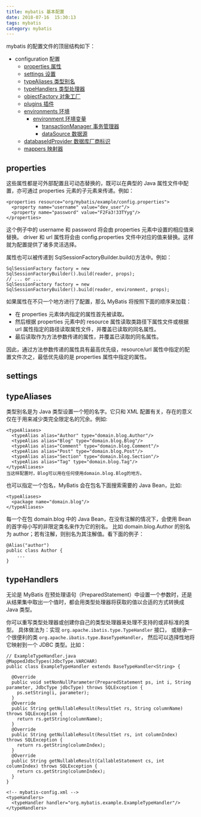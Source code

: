 ```yaml
---
title: mybatis 基本配置
date: 2018-07-16  15:30:13
tags: mybatis
category: mybatis
---
```


mybatis 的配置文件的顶层结构如下：

+ configuration 配置
    + [properties 属性](#properties)
    + [settings 设置](#settings)
    + [typeAliases 类型别名](#typeAliases)
    + [typeHandlers 类型处理器](#typeHandlers)
    + [objectFactory 对象工厂](#objectFactory)
    + [plugins 插件](#plugins)
    + [environments 环境](#environments)
        * [environment 环境变量](#environment)
            - [transactionManager 事务管理器](#transactionManager)
            - [dataSource 数据源](#dataSource)
    + [databaseIdProvider 数据库厂商标识](#databaseIdProvider)
    + [mappers 映射器](#mappers)

## <span id="properties">properties</span>
这些属性都是可外部配置且可动态替换的，既可以在典型的 Java 属性文件中配置，亦可通过 properties 元素的子元素来传递。例如：

    <properties resource="org/mybatis/example/config.properties">
      <property name="username" value="dev_user"/>
      <property name="password" value="F2Fa3!33TYyg"/>
    </properties>
这个例子中的 username 和 password 将会由 properties 元素中设置的相应值来替换。 driver 和 url 属性将会由 config.properties 文件中对应的值来替换。这样就为配置提供了诸多灵活选择。

属性也可以被传递到 SqlSessionFactoryBuilder.build()方法中。例如：

    SqlSessionFactory factory = new SqlSessionFactoryBuilder().build(reader, props);
    // ... or ...
    SqlSessionFactory factory = new SqlSessionFactoryBuilder().build(reader, environment, props);
如果属性在不只一个地方进行了配置，那么 MyBatis 将按照下面的顺序来加载：

+ 在 properties 元素体内指定的属性首先被读取。
+ 然后根据 properties 元素中的 resource 属性读取类路径下属性文件或根据 url 属性指定的路径读取属性文件，并覆盖已读取的同名属性。
+ 最后读取作为方法参数传递的属性，并覆盖已读取的同名属性。

因此，通过方法参数传递的属性具有最高优先级，resource/url 属性中指定的配置文件次之，最低优先级的是 properties 属性中指定的属性。

## <span id="settings">settings</span>
## <span id="typeAliases">typeAliases</span>
类型别名是为 Java 类型设置一个短的名字。它只和 XML 配置有关，存在的意义仅在于用来减少类完全限定名的冗余。例如:

    <typeAliases>
      <typeAlias alias="Author" type="domain.blog.Author"/>
      <typeAlias alias="Blog" type="domain.blog.Blog"/>
      <typeAlias alias="Comment" type="domain.blog.Comment"/>
      <typeAlias alias="Post" type="domain.blog.Post"/>
      <typeAlias alias="Section" type="domain.blog.Section"/>
      <typeAlias alias="Tag" type="domain.blog.Tag"/>
    </typeAliases>
    当这样配置时，Blog可以用在任何使用domain.blog.Blog的地方。

也可以指定一个包名，MyBatis 会在包名下面搜索需要的 Java Bean，比如:

    <typeAliases>
      <package name="domain.blog"/>
    </typeAliases>
每一个在包 domain.blog 中的 Java Bean，在没有注解的情况下，会使用 Bean 的首字母小写的非限定类名来作为它的别名。 比如 domain.blog.Author 的别名为 author；若有注解，则别名为其注解值。看下面的例子：

    @Alias("author")
    public class Author {
        ...
    }
## <span id="typeHandlers">typeHandlers</span>
无论是 MyBatis 在预处理语句（PreparedStatement）中设置一个参数时，还是从结果集中取出一个值时，都会用类型处理器将获取的值以合适的方式转换成 Java 类型。

你可以重写类型处理器或创建你自己的类型处理器来处理不支持的或非标准的类型。 具体做法为：实现 `org.apache.ibatis.type.TypeHandler` 接口， 或继承一个很便利的类 `org.apache.ibatis.type.BaseTypeHandler`， 然后可以选择性地将它映射到一个 JDBC 类型。比如：

    // ExampleTypeHandler.java
    @MappedJdbcTypes(JdbcType.VARCHAR)
    public class ExampleTypeHandler extends BaseTypeHandler<String> {

      @Override
      public void setNonNullParameter(PreparedStatement ps, int i, String parameter, JdbcType jdbcType) throws SQLException {
        ps.setString(i, parameter);
      }
      @Override
      public String getNullableResult(ResultSet rs, String columnName) throws SQLException {
        return rs.getString(columnName);
      }
      @Override
      public String getNullableResult(ResultSet rs, int columnIndex) throws SQLException {
        return rs.getString(columnIndex);
      }
      @Override
      public String getNullableResult(CallableStatement cs, int columnIndex) throws SQLException {
        return cs.getString(columnIndex);
      }
    }

    <!-- mybatis-config.xml -->
    <typeHandlers>
      <typeHandler handler="org.mybatis.example.ExampleTypeHandler"/>
    </typeHandlers>

